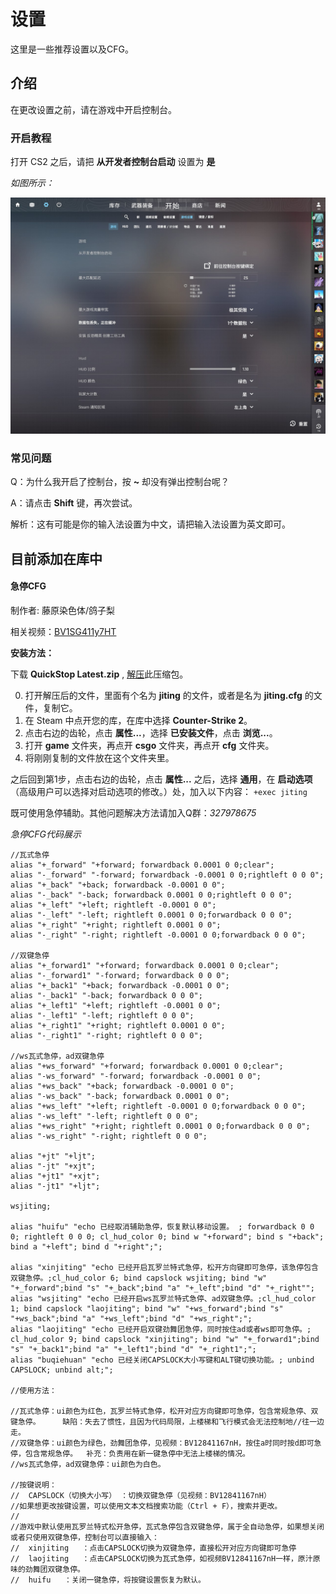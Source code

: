 # 设置

这里是一些推荐设置以及CFG。

## 介绍

在更改设置之前，请在游戏中开启控制台。

### 开启教程

打开 CS2 之后，请把 **从开发者控制台启动** 设置为 **是**

*如图所示：*

![控制台](20240321135654_1.jpg)

### 常见问题

Q：为什么我开启了控制台，按 **~** 却没有弹出控制台呢？

A：请点击 **Shift** 键，再次尝试。

解析：这有可能是你的输入法设置为中文，请把输入法设置为英文即可。

## 目前添加在库中

#### 急停CFG

制作者: 藤原染色体/鸽子梨

相关视频：[BV1SG411y7HT](https://www.bilibili.com/video/BV1SG411y7HT)

**安装方法：**

下载 **QuickStop Latest.zip** , [解压](https://answer.baidu.com/answer/land?params=9%2BIX4C88WSGy3lAHzCyTt96MU5ocEzurGlIK68n2FmnZjiLV4EBtxg7ZKZIWW8npEy6WUF5Z1rv7pMdtnAKQWsgCDU%2FCcjntADkIdVJTHWw2SbYWKM9wFN9l2ygaBvhyark7qiC958YlqyX927UZUeTySJCwYrUVBbLbEZFILtw7mFoekTxUWXDbBYvfxjXFVh2cwbt77WBTqUkCmT87dw%3D%3D&from=dqa&lid=94f6b53c001c888f&word=%E5%A6%82%E4%BD%95%E8%A7%A3%E5%8E%8B%E6%96%87%E4%BB%B6)此压缩包。

0. 打开解压后的文件，里面有个名为 **jiting** 的文件，或者是名为 **jiting.cfg** 的文件，复制它。
1. 在 Steam 中点开您的库，在库中选择 **Counter-Strike 2**。
2. 点击右边的齿轮，点击 **属性...**，选择 **已安装文件**，点击 **浏览...**。
3. 打开 **game** 文件夹，再点开 **csgo** 文件夹，再点开 **cfg** 文件夹。
4. 将刚刚复制的文件放在这个文件夹里。

之后回到第1步，点击右边的齿轮，点击 **属性...** 之后，选择 **通用**，在 **启动选项**（高级用户可以选择对启动选项的修改。）处，加入以下内容：
`+exec jiting`

既可使用急停辅助。其他问题解决方法请加入Q群：*327978675*

*急停CFG代码展示*
```
//瓦式急停
alias "+_forward" "+forward; forwardback 0.0001 0 0;clear";
alias "-_forward" "-forward; forwardback -0.0001 0 0;rightleft 0 0 0";
alias "+_back" "+back; forwardback -0.0001 0 0";
alias "-_back" "-back; forwardback 0.0001 0 0;rightleft 0 0 0";
alias "+_left" "+left; rightleft -0.0001 0 0";
alias "-_left" "-left; rightleft 0.0001 0 0;forwardback 0 0 0";
alias "+_right" "+right; rightleft 0.0001 0 0";
alias "-_right" "-right; rightleft -0.0001 0 0;forwardback 0 0 0";

//双键急停
alias "+_forward1" "+forward; forwardback 0.0001 0 0;clear";
alias "-_forward1" "-forward; forwardback 0 0 0";
alias "+_back1" "+back; forwardback -0.0001 0 0";
alias "-_back1" "-back; forwardback 0 0 0";
alias "+_left1" "+left; rightleft -0.0001 0 0";
alias "-_left1" "-left; rightleft 0 0 0";
alias "+_right1" "+right; rightleft 0.0001 0 0";
alias "-_right1" "-right; rightleft 0 0 0";

//ws瓦式急停，ad双键急停
alias "+ws_forward" "+forward; forwardback 0.0001 0 0;clear";
alias "-ws_forward" "-forward; forwardback -0.0001 0 0";
alias "+ws_back" "+back; forwardback -0.0001 0 0";
alias "-ws_back" "-back; forwardback 0.0001 0 0";
alias "+ws_left" "+left; rightleft -0.0001 0 0;forwardback 0 0 0";
alias "-ws_left" "-left; rightleft 0 0 0";
alias "+ws_right" "+right; rightleft 0.0001 0 0;forwardback 0 0 0";
alias "-ws_right" "-right; rightleft 0 0 0";

alias "+jt" "+ljt";
alias "-jt" "+xjt";
alias "+jt1" "+xjt";
alias "-jt1" "+ljt";

wsjiting;

alias "huifu" "echo 已经取消辅助急停，恢复默认移动设置。 ; forwardback 0 0 0; rightleft 0 0 0; cl_hud_color 0; bind w "+forward"; bind s "+back"; bind a "+left"; bind d "+right";";

alias "xinjiting" "echo 已经开启瓦罗兰特式急停，松开方向键即可急停，该急停包含双键急停。;cl_hud_color 6; bind capslock wsjiting; bind "w" "+_forward";bind "s" "+_back";bind "a" "+_left";bind "d" "+_right"";
alias "wsjiting" "echo 已经开启ws瓦罗兰特式急停、ad双键急停。;cl_hud_color 1; bind capslock "laojiting"; bind "w" "+ws_forward";bind "s" "+ws_back";bind "a" "+ws_left";bind "d" "+ws_right";";
alias "laojiting" "echo 已经开启双键劲舞团急停，同时按住ad或者ws即可急停。; cl_hud_color 9; bind capslock "xinjiting"; bind "w" "+_forward1";bind "s" "+_back1";bind "a" "+_left1";bind "d" "+_right1";";
alias "buqiehuan" "echo 已经关闭CAPSLOCK大小写键和ALT键切换功能。; unbind CAPSLOCK; unbind alt;"; 

//使用方法：

//瓦式急停：ui颜色为红色，瓦罗兰特式急停，松开对应方向键即可急停，包含常规急停、双键急停。		缺陷：失去了惯性，且因为代码局限，上楼梯和飞行模式会无法控制地//往一边走。
//双键急停：ui颜色为绿色，劲舞团急停，见视频：BV12841167nH，按住a时同时按d即可急停，包含常规急停。	补充：负责用在新一键急停中无法上楼梯的情况。
//ws瓦式急停，ad双键急停：ui颜色为白色。

//按键说明：
//	CAPSLOCK（切换大小写）	：切换双键急停（见视频：BV12841167nH）
//如果想更改按键设置，可以使用文本文档搜索功能（Ctrl + F），搜索并更改。
//
//游戏中默认使用瓦罗兰特式松开急停，瓦式急停包含双键急停，属于全自动急停，如果想关闭或者只使用双键急停，控制台可以直接输入：
//	xinjiting	：点击CAPSLOCK切换为双键急停，直接松开对应方向键即可急停
//	laojiting	：点击CAPSLOCK切换为瓦式急停，如视频BV12841167nH一样，原汁原味的劲舞团双键急停。
//	huifu	：关闭一键急停，将按键设置恢复为默认。
```
